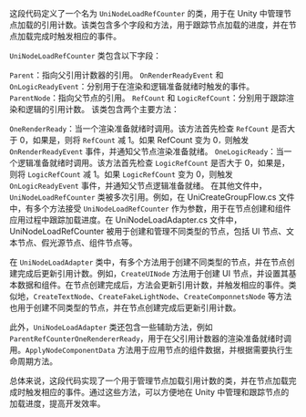 
这段代码定义了一个名为 `UniNodeLoadRefCounter` 的类，用于在 Unity 中管理节点加载的引用计数。该类包含多个字段和方法，用于跟踪节点加载的进度，并在节点加载完成时触发相应的事件。

`UniNodeLoadRefCounter` 类包含以下字段：

`Parent`：指向父引用计数器的引用。
`OnRenderReadyEvent` 和 `OnLogicReadyEvent`：分别用于在渲染和逻辑准备就绪时触发的事件。
`ParentNode`：指向父节点的引用。
`RefCount` 和 `LogicRefCount`：分别用于跟踪渲染和逻辑的引用计数。
该类包含两个主要方法：

`OneRenderReady`：当一个渲染准备就绪时调用。该方法首先检查 `RefCount` 是否大于 0，如果是，则将 `RefCount` 减 1。如果 RefCount 变为 0`，`则触发 `OnRenderReadyEvent` 事件，并通知父节点渲染准备就绪。
`OneLogicReady`：当一个逻辑准备就绪时调用。该方法首先检查 `LogicRefCount` 是否大于 0，如果是，则将 `LogicRefCount` 减 1。如果 `LogicRefCount` 变为 0，则触发 `OnLogicReadyEvent` 事件，并通知父节点逻辑准备就绪。
在其他文件中，`UniNodeLoadRefCounter` 类被多次引用。例如，在 UniCreateGroupFlow.cs 文件中，有多个方法接受 `UniNodeLoadRefCounter` 作为参数，用于在节点创建和组件应用过程中跟踪加载进度。在 UniNodeLoadAdapter.cs 文件中，UniNodeLoadRefCounter 被用于创建和管理不同类型的节点，包括 UI 节点、文本节点、假光源节点、组件节点等。

在 `UniNodeLoadAdapter` 类中，有多个方法用于创建不同类型的节点，并在节点创建完成后更新引用计数。例如，`CreateUINode` 方法用于创建 UI 节点，并设置其基本数据和组件。在节点创建完成后，方法会更新引用计数，并触发相应的事件。类似地，`CreateTextNode`、`CreateFakeLightNode`、`CreateComponnetsNode` 等方法也用于创建不同类型的节点，并在节点创建完成后更新引用计数。

此外，`UniNodeLoadAdapter` 类还包含一些辅助方法，例如 `ParentRefCounterOneRendererReady`，用于在父引用计数器的渲染准备就绪时调用。`ApplyNodeComponentData` 方法用于应用节点的组件数据，并根据需要执行生命周期方法。

总体来说，这段代码实现了一个用于管理节点加载引用计数的类，并在节点加载完成时触发相应的事件。通过这些方法，可以方便地在 Unity 中管理和跟踪节点的加载进度，提高开发效率。